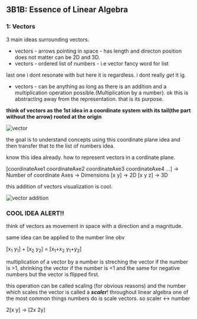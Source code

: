 ## 3B1B: Essence of Linear Algebra

### 1: Vectors
3 main ideas surrounding vectors.
- vectors - arrows pointing in space - has length and directon position does not matter can be 2D and 3D.
- vectors - ordered list of numbers - i.e vector fancy word for list

last one i dont resonate with but here it is regardless. i dont really _get_ it ig.

- vectors - can be anything as long as there is an addition and a multiplication operation possible.(Multiplication by a number). ok this is abstracting away from the representation. that is its purpose.

**think of vectors as the 1st idea in a coordinate system with its tail(the part without the arrow) rooted at the origin**

![vector](/media/3b1b-la-vectors.png "vector sitting on a coordinate plane")

the goal is to understand concepts using this coordinate plane idea and then transfer that to the list of numbers idea.

know this idea already. how to represent vectors in a cordinate plane.

[coordinateAxe1 coordinateAxe2 coordinateAxe3 coordinateAxe4 ...] -> Number of coordinate Axes -> Dimensions
[x y] -> 2D
[x y z] -> 3D

this addition of vectors visualization is cool.

![vector addition](/media/3b1b-la-vector-addition.png "addition of vectors sitting in a coordinate plane")

### COOL IDEA ALERT!! 

think of vectors as movement in space with a direction and a magnitude.


same idea can be applied to the number line obv

[x<sub>1</sub> y<sub>1</sub>] + [x<sub>2</sub> y<sub>2</sub>] = [x<sub>1</sub>+x<sub>2</sub> y<sub>1</sub>+y<sub>2</sub>]

multiplication of a vector by a number is streching the vector if the number is >1, shrinking the vector if the number is <1 and the same for negative numbers but the vector is flipped first.


this operation can be called scaling (for obvious reasons) and the number which scales the vector is called a **_scaler_**!
throughout linear algebra one of the most common things numbers do is scale vectors. so scaler <-> number

2[x y] -> [2x 2y]
